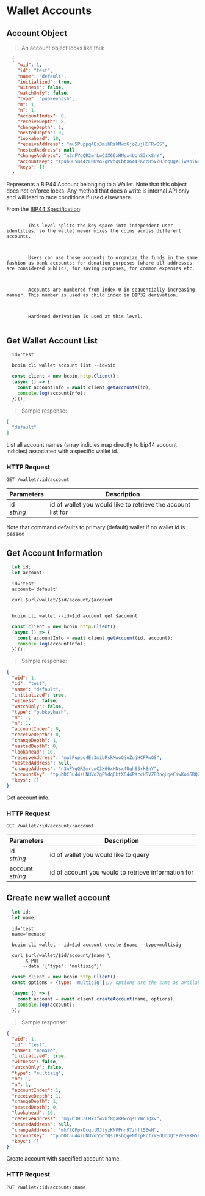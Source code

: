 # Wallet Accounts
## Account Object
> An account object looks like this:

```json
  {
    "wid": 1,
    "id": "test",
    "name": "default",
    "initialized": true,
    "witness": false,
    "watchOnly": false,
    "type": "pubkeyhash",
    "m": 1,
    "n": 1,
    "accountIndex": 0,
    "receiveDepth": 8,
    "changeDepth": 1,
    "nestedDepth": 0,
    "lookahead": 10,
    "receiveAddress": "mu5Puppq4Es3mibRskMwoGjoZujHCFRwGS",
    "nestedAddress": null,
    "changeAddress": "n3nFYgQR2mrLwC3X66xHNsx4UqhS3rkSnY",
    "accountKey": "tpubDC5u44zLNUVo2gPVdqCbtX644PKccH5VZB3nqUgeCiwKoi6BQZGtr5d6hhougcD6PqjszsbR3xHrQ5k8yTbUt64aSthWuNdGi7zSwfGVuxc",
    "keys": []
  } 

```
Represents a BIP44 Account belonging to a Wallet.
Note that this object does not enforce locks. Any method that does a write is internal API only and will lead to race conditions if used elsewhere.

From the [BIP44 Specification](https://github.com/bitcoin/bips/blob/master/bip-0044.mediawiki):

<p>
    <code>
        This level splits the key space into independent user identities, so the wallet never mixes the coins across different accounts.
    </code>
</p>
<p>
    <code>
        Users can use these accounts to organize the funds in the same fashion as bank accounts; for donation purposes (where all addresses are considered public), for saving purposes, for common expenses etc.
    </code>
 </p>
 <p>
    <code>
        Accounts are numbered from index 0 in sequentially increasing manner. This number is used as child index in BIP32 derivation.
    </code>
</p>
<p>
    <code>
        Hardened derivation is used at this level.
    </code>
</p>

## Get Wallet Account List

```shell--vars
  id='test' 
```

```shell--cli
  bcoin cli wallet account list --id=$id
```

```javascript
  const client = new bcoin.http.Client();
  (async () => {
    const accountInfo = await client.getAccounts(id);
    console.log(accountInfo);
  })();
```

> Sample response: 

```json 
[
  "default"
]
```

List all account names (array indicies map directly to bip44 account indicies) associated with a specific wallet id.

### HTTP Request 

`GET /wallet/:id/account`


Parameters | Description
---------- | -----------
id <br> _string_ | id of wallet you would like to retrieve the account list for

<aside class="notice">
Note that command defaults to primary (default) wallet if no wallet id is passed
</aside>

## Get Account Information
```javascript
  let id;
  let account;
```

```shell--vars
  id='test'
  account='default'
```

```shell--curl
  curl $url/wallet/$id/account/$account
  
```

```shell--cli
  bcoin cli wallet --id=$id account get $account
```

```javascript
  const client = new bcoin.http.Client();
  (async () => {
    const accountInfo = await client.getAccount(id, account);
    console.log(accountInfo);
  })();
```

> Sample response: 

```json 
{
  "wid": 1,
  "id": "test",
  "name": "default",
  "initialized": true,
  "witness": false,
  "watchOnly": false,
  "type": "pubkeyhash",
  "m": 1,
  "n": 1,
  "accountIndex": 0,
  "receiveDepth": 8,
  "changeDepth": 1,
  "nestedDepth": 0,
  "lookahead": 10,
  "receiveAddress": "mu5Puppq4Es3mibRskMwoGjoZujHCFRwGS",
  "nestedAddress": null,
  "changeAddress": "n3nFYgQR2mrLwC3X66xHNsx4UqhS3rkSnY",
  "accountKey": "tpubDC5u44zLNUVo2gPVdqCbtX644PKccH5VZB3nqUgeCiwKoi6BQZGtr5d6hhougcD6PqjszsbR3xHrQ5k8yTbUt64aSthWuNdGi7zSwfGVuxc",
  "keys": []
}
```

Get account info.

### HTTP Request 

`GET /wallet/:id/account/:account` 

Parameters | Description
---------- | -----------
id <br> _string_ | id of wallet you would like to query
account <br> _string_ | id of account you would to retrieve information for

## Create new wallet account

```javascript
  let id;
  let name;
```

```shell--vars
  id='test'
  name='menace'
```

```shell--cli
  bcoin cli wallet --id=$id account create $name --type=multisig
```

```shell--curl
  curl $url/wallet/$id/account/$name \
      -X PUT
      --data '{"type": "multisig"}'
```

```javascript
  const client = new bcoin.http.Client();
  const options = {type: 'multisig'};// options are the same as available wallet options

  (async () => {
    const account = await client.createAccount(name, options);
    console.log(account);
  });
```

> Sample response: 

```json 
{
  "wid": 1,
  "id": "test",
  "name": "menace",
  "initialized": true,
  "witness": false,
  "watchOnly": false,
  "type": "multisig",
  "m": 1,
  "n": 1,
  "accountIndex": 1,
  "receiveDepth": 1,
  "changeDepth": 1,
  "nestedDepth": 0,
  "lookahead": 10,
  "receiveAddress": "mg7b3H3ZCHx3fwvUf8gaRHwcgsL7WdJQXv",
  "nestedAddress": null,
  "changeAddress": "mkYtQFpxDcqutMJtyzKNFPnn97zhft56wH",
  "accountKey": "tpubDC5u44zLNUVo55dtQsJRsbQgeNfrp8ctxVEdDqDQtR7ES9XG5h1SGhkv2HCuKA2RZysaFzkuy5bgxF9egvG5BJgapWwbYMU4BJ1SeSj916G",
  "keys": []
}
```

Create account with specified account name.

### HTTP Request 

`PUT /wallet/:id/account/:name` 
